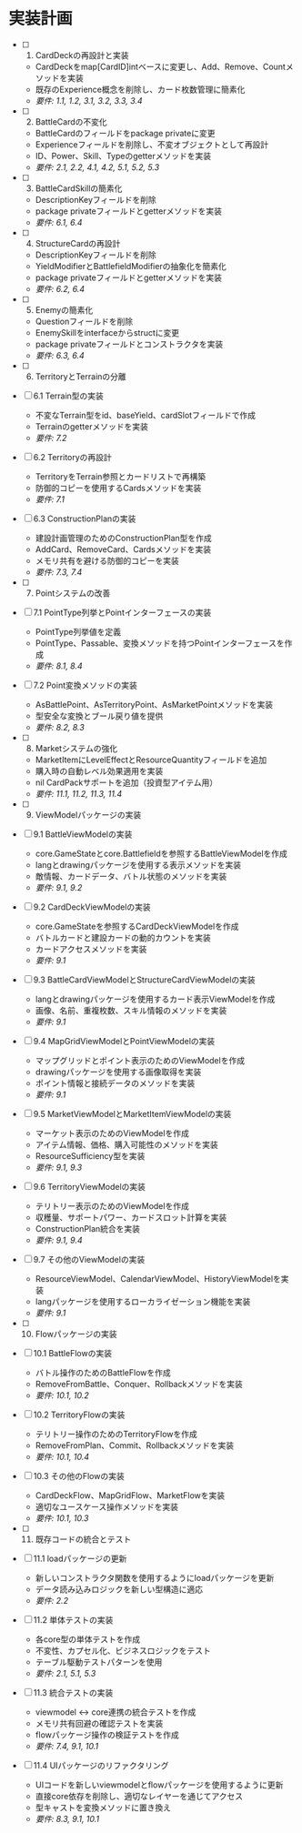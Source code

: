 # 実装計画

- [ ] 1. CardDeckの再設計と実装
  - CardDeckをmap[CardID]intベースに変更し、Add、Remove、Countメソッドを実装
  - 既存のExperience概念を削除し、カード枚数管理に簡素化
  - _要件: 1.1, 1.2, 3.1, 3.2, 3.3, 3.4_

- [ ] 2. BattleCardの不変化
  - BattleCardのフィールドをpackage privateに変更
  - Experienceフィールドを削除し、不変オブジェクトとして再設計
  - ID、Power、Skill、Typeのgetterメソッドを実装
  - _要件: 2.1, 2.2, 4.1, 4.2, 5.1, 5.2, 5.3_

- [ ] 3. BattleCardSkillの簡素化
  - DescriptionKeyフィールドを削除
  - package privateフィールドとgetterメソッドを実装
  - _要件: 6.1, 6.4_

- [ ] 4. StructureCardの再設計
  - DescriptionKeyフィールドを削除
  - YieldModifierとBattlefieldModifierの抽象化を簡素化
  - package privateフィールドとgetterメソッドを実装
  - _要件: 6.2, 6.4_

- [ ] 5. Enemyの簡素化
  - Questionフィールドを削除
  - EnemySkillをinterfaceからstructに変更
  - package privateフィールドとコンストラクタを実装
  - _要件: 6.3, 6.4_

- [ ] 6. TerritoryとTerrainの分離
- [ ] 6.1 Terrain型の実装
  - 不変なTerrain型をid、baseYield、cardSlotフィールドで作成
  - Terrainのgetterメソッドを実装
  - _要件: 7.2_

- [ ] 6.2 Territoryの再設計
  - TerritoryをTerrain参照とカードリストで再構築
  - 防御的コピーを使用するCardsメソッドを実装
  - _要件: 7.1_

- [ ] 6.3 ConstructionPlanの実装
  - 建設計画管理のためのConstructionPlan型を作成
  - AddCard、RemoveCard、Cardsメソッドを実装
  - メモリ共有を避ける防御的コピーを実装
  - _要件: 7.3, 7.4_

- [ ] 7. Pointシステムの改善
- [ ] 7.1 PointType列挙とPointインターフェースの実装
  - PointType列挙値を定義
  - PointType、Passable、変換メソッドを持つPointインターフェースを作成
  - _要件: 8.1, 8.4_

- [ ] 7.2 Point変換メソッドの実装
  - AsBattlePoint、AsTerritoryPoint、AsMarketPointメソッドを実装
  - 型安全な変換とブール戻り値を提供
  - _要件: 8.2, 8.3_

- [ ] 8. Marketシステムの強化
  - MarketItemにLevelEffectとResourceQuantityフィールドを追加
  - 購入時の自動レベル効果適用を実装
  - nil CardPackサポートを追加（投資型アイテム用）
  - _要件: 11.1, 11.2, 11.3, 11.4_

- [ ] 9. ViewModelパッケージの実装
- [ ] 9.1 BattleViewModelの実装
  - core.GameStateとcore.Battlefieldを参照するBattleViewModelを作成
  - langとdrawingパッケージを使用する表示メソッドを実装
  - 敵情報、カードデータ、バトル状態のメソッドを実装
  - _要件: 9.1, 9.2_

- [ ] 9.2 CardDeckViewModelの実装
  - core.GameStateを参照するCardDeckViewModelを作成
  - バトルカードと建設カードの動的カウントを実装
  - カードアクセスメソッドを実装
  - _要件: 9.1_

- [ ] 9.3 BattleCardViewModelとStructureCardViewModelの実装
  - langとdrawingパッケージを使用するカード表示ViewModelを作成
  - 画像、名前、重複枚数、スキル情報のメソッドを実装
  - _要件: 9.1_

- [ ] 9.4 MapGridViewModelとPointViewModelの実装
  - マップグリッドとポイント表示のためのViewModelを作成
  - drawingパッケージを使用する画像取得を実装
  - ポイント情報と接続データのメソッドを実装
  - _要件: 9.1_

- [ ] 9.5 MarketViewModelとMarketItemViewModelの実装
  - マーケット表示のためのViewModelを作成
  - アイテム情報、価格、購入可能性のメソッドを実装
  - ResourceSufficiency型を実装
  - _要件: 9.1, 9.3_

- [ ] 9.6 TerritoryViewModelの実装
  - テリトリー表示のためのViewModelを作成
  - 収穫量、サポートパワー、カードスロット計算を実装
  - ConstructionPlan統合を実装
  - _要件: 9.1, 9.4_

- [ ] 9.7 その他のViewModelの実装
  - ResourceViewModel、CalendarViewModel、HistoryViewModelを実装
  - langパッケージを使用するローカライゼーション機能を実装
  - _要件: 9.1_

- [ ] 10. Flowパッケージの実装
- [ ] 10.1 BattleFlowの実装
  - バトル操作のためのBattleFlowを作成
  - RemoveFromBattle、Conquer、Rollbackメソッドを実装
  - _要件: 10.1, 10.2_

- [ ] 10.2 TerritoryFlowの実装
  - テリトリー操作のためのTerritoryFlowを作成
  - RemoveFromPlan、Commit、Rollbackメソッドを実装
  - _要件: 10.1, 10.4_

- [ ] 10.3 その他のFlowの実装
  - CardDeckFlow、MapGridFlow、MarketFlowを実装
  - 適切なユースケース操作メソッドを実装
  - _要件: 10.1, 10.3_

- [ ] 11. 既存コードの統合とテスト
- [ ] 11.1 loadパッケージの更新
  - 新しいコンストラクタ関数を使用するようにloadパッケージを更新
  - データ読み込みロジックを新しい型構造に適応
  - _要件: 2.2_

- [ ] 11.2 単体テストの実装
  - 各core型の単体テストを作成
  - 不変性、カプセル化、ビジネスロジックをテスト
  - テーブル駆動テストパターンを使用
  - _要件: 2.1, 5.1, 5.3_

- [ ] 11.3 統合テストの実装
  - viewmodel ↔ core連携の統合テストを作成
  - メモリ共有回避の確認テストを実装
  - flowパッケージ操作の検証テストを作成
  - _要件: 7.4, 9.1, 10.1_

- [ ] 11.4 UIパッケージのリファクタリング
  - UIコードを新しいviewmodelとflowパッケージを使用するように更新
  - 直接core依存を削除し、適切なレイヤーを通じてアクセス
  - 型キャストを変換メソッドに置き換え
  - _要件: 8.3, 9.1, 10.1_